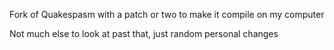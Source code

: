 Fork of Quakespasm with a patch or two to make it compile on my computer

Not much else to look at past that, just random personal changes
